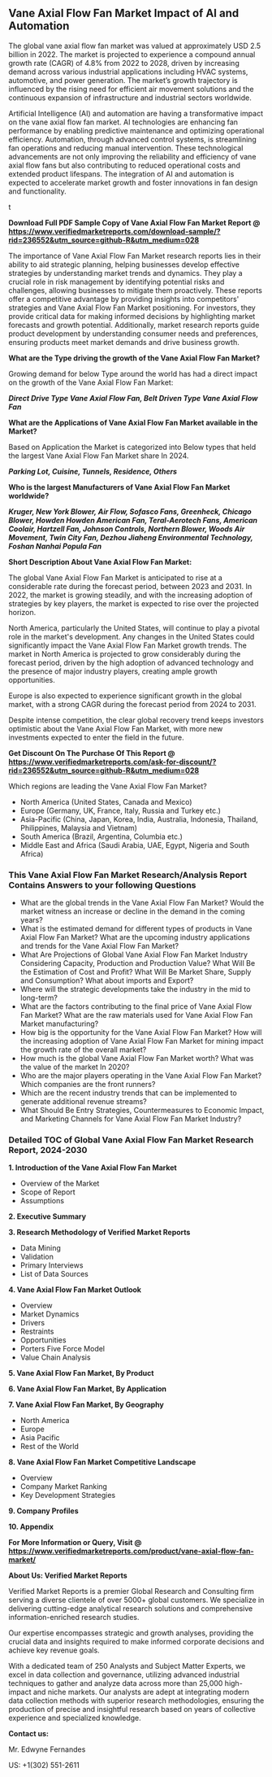 <h2>Vane Axial Flow Fan Market Impact of AI and Automation</h2><p>The global vane axial flow fan market was valued at approximately USD 2.5 billion in 2022. The market is projected to experience a compound annual growth rate (CAGR) of 4.8% from 2022 to 2028, driven by increasing demand across various industrial applications including HVAC systems, automotive, and power generation. The market’s growth trajectory is influenced by the rising need for efficient air movement solutions and the continuous expansion of infrastructure and industrial sectors worldwide.</p><p>Artificial Intelligence (AI) and automation are having a transformative impact on the vane axial flow fan market. AI technologies are enhancing fan performance by enabling predictive maintenance and optimizing operational efficiency. Automation, through advanced control systems, is streamlining fan operations and reducing manual intervention. These technological advancements are not only improving the reliability and efficiency of vane axial flow fans but also contributing to reduced operational costs and extended product lifespans. The integration of AI and automation is expected to accelerate market growth and foster innovations in fan design and functionality.</p>t</p><p id="" class=""><strong>Download Full PDF Sample Copy of Vane Axial Flow Fan Market Report @ <a href="https://www.verifiedmarketreports.com/download-sample/?rid=236552&utm_source=github-R&utm_medium=028" target="_blank">https://www.verifiedmarketreports.com/download-sample/?rid=236552&utm_source=github-R&utm_medium=028</a></strong></p><p>The importance of&nbsp;Vane Axial Flow Fan Market research reports lies in their ability to aid strategic planning, helping businesses develop effective strategies by understanding market trends and dynamics. They play a crucial role in risk management by identifying potential risks and challenges, allowing businesses to mitigate them proactively. These reports offer a competitive advantage by providing insights into competitors' strategies and Vane Axial Flow Fan Market positioning. For investors, they provide critical data for making informed decisions by highlighting market forecasts and growth potential. Additionally, market research reports guide product development by understanding consumer needs and preferences, ensuring products meet market demands and drive business growth.</p><p><strong>What are the&nbsp;Type driving the growth of the Vane Axial Flow Fan Market?</strong></p><p id="" class="">Growing demand for below Type around the world has had a direct impact on the growth of the Vane Axial Flow Fan Market:</p><em><strong>Direct Drive Type Vane Axial Flow Fan, Belt Driven Type Vane Axial Flow Fan</strong></em></p><strong>What are the&nbsp;Applications&nbsp;of Vane Axial Flow Fan Market available in the Market?</strong></p><p id="" class="">Based on Application the Market is categorized into Below types that held the largest Vane Axial Flow Fan Market share In 2024.</p><em><strong>Parking Lot, Cuisine, Tunnels, Residence, Others</strong></em></p><strong>Who is the largest Manufacturers of Vane Axial Flow Fan Market worldwide?</strong></p><p><em><strong>Kruger, New York Blower, Air Flow, Sofasco Fans, Greenheck, Chicago Blower, Howden Howden American Fan, Teral-Aerotech Fans, American Coolair, Hartzell Fan, Johnson Controls, Northern Blower, Woods Air Movement, Twin City Fan, Dezhou Jiaheng Environmental Technology, Foshan Nanhai Popula Fan</strong></em></p><p id="" class=""><strong>Short Description About Vane Axial Flow Fan Market:</strong></p><p>The global Vane Axial Flow Fan Market is anticipated to rise at a considerable rate during the forecast period, between 2023 and 2031. In 2022, the market is growing steadily, and with the increasing adoption of strategies by key players, the market is expected to rise over the projected horizon.</p><p>North America, particularly the United States, will continue to play a pivotal role in the market's development. Any changes in the United States could significantly impact the Vane Axial Flow Fan Market growth trends. The market in North America is projected to grow considerably during the forecast period, driven by the high adoption of advanced technology and the presence of major industry players, creating ample growth opportunities.</p><p>Europe is also expected to experience significant growth in the global market, with a strong CAGR during the forecast period from 2024 to 2031.</p><p>Despite intense competition, the clear global recovery trend keeps investors optimistic about the Vane Axial Flow Fan Market, with more new investments expected to enter the field in the future.</p><p id="" class=""><strong>Get Discount On The Purchase Of This Report @ <a href="https://www.verifiedmarketreports.com/ask-for-discount/?rid=236552&utm_source=github-R&utm_medium=028" target="_blank">https://www.verifiedmarketreports.com/ask-for-discount/?rid=236552&utm_source=github-R&utm_medium=028</a></strong></p>Which regions are leading the Vane Axial Flow Fan Market?</p><ul><li>North America (United States, Canada and Mexico)</li><li>Europe (Germany, UK, France, Italy, Russia and Turkey etc.)</li><li>Asia-Pacific (China, Japan, Korea, India, Australia, Indonesia, Thailand, Philippines, Malaysia and Vietnam)</li><li>South America (Brazil, Argentina, Columbia etc.)</li><li>Middle East and Africa (Saudi Arabia, UAE, Egypt, Nigeria and South Africa)</li></ul><h3 id="" class="">This Vane Axial Flow Fan Market Research/Analysis Report Contains Answers to your following Questions</h3><ul><li>What are the global trends in the Vane Axial Flow Fan Market? Would the market witness an increase or decline in the demand in the coming years?</li><li>What is the estimated demand for different types of products in Vane Axial Flow Fan Market? What are the upcoming industry applications and trends for the Vane Axial Flow Fan Market?</li><li>What Are Projections of Global Vane Axial Flow Fan Market Industry Considering Capacity, Production and Production Value? What Will Be the Estimation of Cost and Profit? What Will Be Market Share, Supply and Consumption? What about imports and Export?</li><li>Where will the strategic developments take the industry in the mid to long-term?</li><li>What are the factors contributing to the final price of Vane Axial Flow Fan Market? What are the raw materials used for Vane Axial Flow Fan Market manufacturing?</li><li>How big is the opportunity for the Vane Axial Flow Fan Market? How will the increasing adoption of Vane Axial Flow Fan Market for mining impact the growth rate of the overall market?</li><li>How much is the global Vane Axial Flow Fan Market worth? What was the value of the market In 2020?</li><li>Who are the major players operating in the Vane Axial Flow Fan Market? Which companies are the front runners?</li><li>Which are the recent industry trends that can be implemented to generate additional revenue streams?</li><li>What Should Be Entry Strategies, Countermeasures to Economic Impact, and Marketing Channels for Vane Axial Flow Fan Market Industry?</li></ul><h3 id="" class="">Detailed TOC of Global Vane Axial Flow Fan Market Research Report, 2024-2030</h3><p id="" class=""><strong>1. Introduction of the Vane Axial Flow Fan Market</strong></p><ul><li>Overview of the Market</li><li>Scope of Report</li><li>Assumptions</li></ul><p id="" class=""><strong>2. Executive Summary</strong></p><p id="" class=""><strong>3. Research Methodology of Verified Market Reports</strong></p><ul><li>Data Mining</li><li>Validation</li><li>Primary Interviews</li><li>List of Data Sources</li></ul><p id="" class=""><strong>4. Vane Axial Flow Fan Market Outlook</strong></p><ul><li>Overview</li><li>Market Dynamics</li><li>Drivers</li><li>Restraints</li><li>Opportunities</li><li>Porters Five Force Model</li><li>Value Chain Analysis</li></ul><p id="" class=""><strong>5. Vane Axial Flow Fan Market, By Product</strong></p><p id="" class=""><strong>6. Vane Axial Flow Fan Market, By Application</strong></p><p id="" class=""><strong>7. Vane Axial Flow Fan Market, By Geography</strong></p><ul><li>North America</li><li>Europe</li><li>Asia Pacific</li><li>Rest of the World</li></ul><p id="" class=""><strong>8. Vane Axial Flow Fan Market Competitive Landscape</strong></p><ul><li>Overview</li><li>Company Market Ranking</li><li>Key Development Strategies</li></ul><p id="" class=""><strong>9. Company Profiles</strong></p><p id="" class=""><strong>10. Appendix</strong></p><p id="" class=""><strong>For More Information or Query, Visit @ <a href="https://www.verifiedmarketreports.com/product/vane-axial-flow-fan-market/" target="_blank">https://www.verifiedmarketreports.com/product/vane-axial-flow-fan-market/</a></strong></p><p id="" class=""><strong>About Us: Verified Market Reports</strong></p><p id="" class="">Verified Market Reports is a premier Global Research and Consulting firm serving a diverse clientele of over 5000+ global customers. We specialize in delivering cutting-edge analytical research solutions and comprehensive information-enriched research studies.</p><p id="" class="">Our expertise encompasses strategic and growth analyses, providing the crucial data and insights required to make informed corporate decisions and achieve key revenue goals.</p><p id="" class="">With a dedicated team of 250 Analysts and Subject Matter Experts, we excel in data collection and governance, utilizing advanced industrial techniques to gather and analyze data across more than 25,000 high-impact and niche markets. Our analysts are adept at integrating modern data collection methods with superior research methodologies, ensuring the production of precise and insightful research based on years of collective experience and specialized knowledge.</p><p id="" class=""><strong>Contact us:</strong></p><p id="" class="">Mr. Edwyne Fernandes</p><p id="" class="">US: +1(302) 551-2611</p>